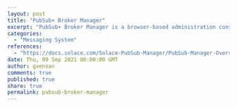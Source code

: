 ```yaml
---
layout: post
title: "PubSub+ Broker Manager"
excerpt: "PubSub+ Broker Manager is a browser-based administration console packaged with the Solace PubSub+ event broker. It's a next generation user interface (UI) for configuring, viewing, and troubleshooting your event broker."
categories:
  - "Messaging System"
references:
  - "https://docs.solace.com/Solace-PubSub-Manager/PubSub-Manager-Overview.htm"
date: Thu, 09 Sep 2021 00:00:00 GMT
author: gvensan
comments: true
published: true
share: true
permalink: pubsub-broker-manager
---
```

